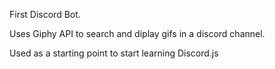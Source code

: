 First Discord Bot. 


Uses Giphy API to search and diplay gifs in a discord channel. 


Used as a starting point to start learning Discord.js
